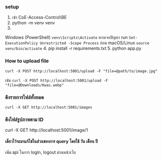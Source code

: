 ### setup
1. เข้า CoE-Access-Control\BE
2. python -m venv venv
3. 
Windows (PowerShell)
`venv\Scripts\Activate` หากเจอปัญหา run `Set-ExecutionPolicy Unrestricted -Scope Process` ก่อน
macOS/Linux
`source venv/bin/activate`
4. pip install -r requirements.txt
5. python app.py



### How to upload file
`curl -X POST http://localhost:5001/upload -F "file=@path/to/image.jpg"`

เช่น `curl -X POST http://localhost:5001/upload -F "file=@Downloads/Kwai.webp"`

### ดึงรายการไฟล์ทั้งหมด
`curl -X GET http://localhost:5001/images`

### ดึงไฟล์รูปภาพตาม ID
curl -X GET http://localhost:5001/image/1

#### เดี๋ยวไว้จะมาแก้ไขในส่วนของการ query โดยใช้ วัน เดืือน ปี






เพิ่ม api ในการ login, logout ผ่านหน้าเว็บ







